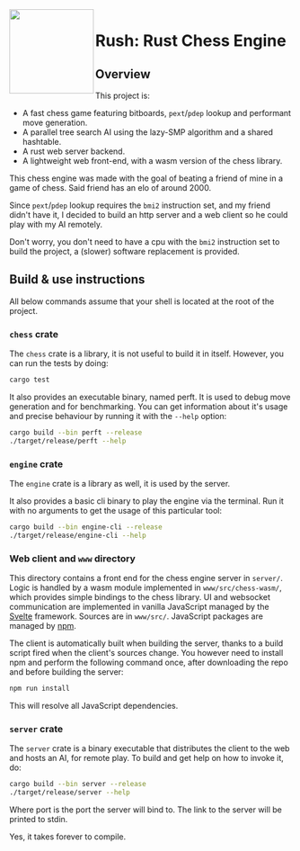 <img align="left" alt="" src="logo.svg" height="150"/>

# Rush: Rust Chess Engine

## Overview

This project is:
+ A fast chess game featuring bitboards, `pext`/`pdep` lookup and performant move generation.
+ A parallel tree search AI using the lazy-SMP algorithm and a shared hashtable.
+ A rust web server backend.
+ A lightweight web front-end, with a wasm version of the chess library.

This chess engine was made with the goal of beating a friend of mine in a game of chess. Said friend has an elo of around 2000.

Since `pext`/`pdep` lookup requires the `bmi2` instruction set, and my friend didn't have it, I decided to build an http server and a web client so he could play with my AI remotely.

Don't worry, you don't need to have a cpu with the `bmi2` instruction set to build the project, a (slower) software replacement is provided.

## Build & use instructions

All below commands assume that your shell is located at the root of the project.

### `chess` crate

The `chess` crate is a library, it is not useful to build it in itself. However, you can run the tests by doing:
```bash
cargo test
```

It also provides an executable binary, named perft. It is used to debug move generation and for benchmarking. You can get information about it's usage and precise behaviour by running it with the `--help` option:
```bash
cargo build --bin perft --release
./target/release/perft --help
```

### `engine` crate

The `engine` crate is a library as well, it is used by the server.

It also provides a basic cli binary to play the engine via the terminal. Run it with no arguments to get the usage of this particular tool:
```bash
cargo build --bin engine-cli --release
./target/release/engine-cli --help
```

### Web client and `www` directory

This directory contains a front end for the chess engine server in `server/`. Logic is handled by a wasm module implemented in `www/src/chess-wasm/`, which provides simple bindings to the chess library. UI and websocket communication are implemented in vanilla JavaScript managed by the [Svelte](https://svelte.dev/) framework. Sources are in `www/src/`. JavaScript packages are managed by [npm](https://www.npmjs.com/).

The client is automatically built when building the server, thanks to a build script fired when the client's sources change. You however need to install npm and perform the following command once, after downloading the repo and before building the server:
```bash
npm run install
```
This will resolve all JavaScript dependencies.

### `server` crate

The `server` crate is a binary executable that distributes the client to the web and hosts an AI, for remote play. To build and get help on how to invoke it, do:
```bash
cargo build --bin server --release
./target/release/server --help
```
Where port is the port the server will bind to. The link to the server will be printed to stdin.

Yes, it takes forever to compile.
